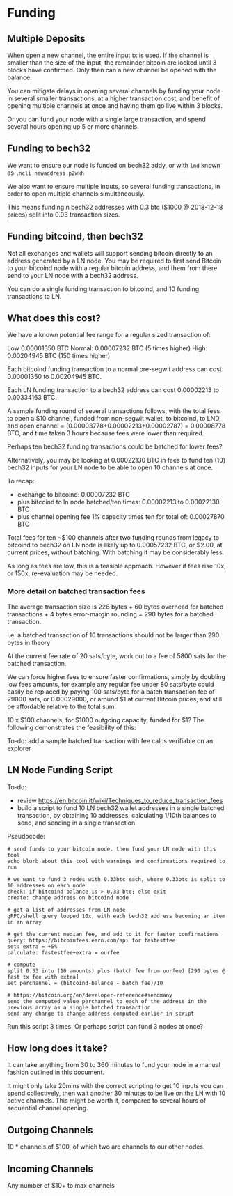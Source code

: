 # Funding

## Multiple Deposits

When open a new channel, the entire input tx is used. If the channel is smaller than the size of the input, the remainder bitcoin are locked until 3 blocks have confirmed. Only then can a new channel be opened with the balance.

You can mitigate delays in opening several channels by funding your node in several smaller transactions, at a higher transaction cost, and benefit of opening multiple channels at once and having them go live within 3 blocks.

Or you can fund your node with a single large transaction, and spend several hours opening up 5 or more channels.

## Funding to bech32

We want to ensure our node is funded on bech32 addy, or with `lnd` known as `lncli newaddress p2wkh`

We also want to ensure multiple inputs, so several funding transactions, in order to open multiple channels simultaneously. 

This means funding n bech32 addresses with 0.3 btc ($1000 @ 2018-12-18 prices) split into 0.03 transaction sizes. 

## Funding bitcoind, then bech32

Not all exchanges and wallets will support sending bitcoin directly to an address generated by a LN node. You may be required to first send Bitcoin to your bitcoind node with a regular bitcoin address, and them from there send to your LN node with a bech32 address.

You can do a single funding transaction to bitcoind, and 10 funding transactions to LN.

## What does this cost?

We have a known potential fee range for a regular sized transaction of:

Low     0.00001350 BTC
Normal: 0.00007232 BTC (5 times higher)
High:   0.00204945 BTC (150 times higher)

Each bitcoind funding transaction to a normal pre-segwit address can cost 0.00001350 to 0.00204945 BTC.

Each LN funding transaction to a bech32 address can cost 0.00002213 to 0.00334163 BTC.

A sample funding round of several transactions follows, with the total fees to open a $10 channel, funded from non-segwit wallet, to bitcoind, to LND, and open channel = (0.00003778+0.00002213+0.00002787) = 0.00008778 BTC, and time taken 3 hours because fees were lower than required. 

Perhaps ten bech32 funding transactions could be batched for lower fees?

Alternatively, you may be looking at 0.00022130 BTC in fees to fund ten (10) bech32 inputs for your LN node to be able to open 10 channels at once. 

To recap:

* exchange to bitcoind: 0.00007232 BTC 
* plus bitcoind to ln node batched/ten times: 0.00002213 to 0.00022130 BTC
* plus channel opening fee 1% capacity times ten for total of: 0.00027870 BTC

Total fees for ten ~$100 channels after two funding rounds from legacy to bitcoind to bech32 on LN node is likely up to 0.00057232 BTC, or $2.00, at current prices, without batching. With batching it may be considerably less.

As long as fees are low, this is a feasible approach. However if fees rise 10x, or 150x, re-evaluation may be needed.

### More detail on batched transaction fees

The average transaction size is 226 bytes + 60 bytes overhead for batched transactions + 4 bytes error-margin rounding = 290 bytes for a batched transaction.

i.e. a batched transaction of 10 transactions should not be larger than 290 bytes in theory

At the current fee rate of 20 sats/byte, work out to a fee of 5800 sats for the batched transaction. 

We can force higher fees to ensure faster confirmations, simply by doubling low fees amounts, for example any regular fee under 80 sats/byte could easily be replaced by paying 100 sats/byte for a batch transaction fee of 29000 sats, or 0.00029000, or around $1 at current Bitcoin prices, and still be affordable relative to the total sum.

10 x $100 channels, for $1000 outgoing capacity, funded for $1? The following demonstrates the feasibility of this:

To-do: add a sample batched transaction with fee calcs verifiable on an explorer

## LN Node Funding Script
To-do:
* review https://en.bitcoin.it/wiki/Techniques_to_reduce_transaction_fees
* build a script to fund 10 LN bech32 wallet addresses in a single batched transaction, by obtaining 10 addresses, calculating 1/10th balances to send, and sending in a single transaction

Pseudocode:
```
# send funds to your bitcoin node. then fund your LN node with this tool
echo blurb about this tool with warnings and confirmations required to run

# we want to fund 3 nodes with 0.33btc each, where 0.33btc is split to 10 addresses on each node
check: if bitcoind balance is > 0.33 btc; else exit
create: change address on bitcoind node

# get a list of addresses from LN node
gRPC/shell query looped 10x, with each bech32 address becoming an item in an array

# get the current median fee, and add to it for faster confirmations
query: https://bitcoinfees.earn.com/api for fastestfee
set: extra = +5%
calculate: fastestfee+extra = ourfee

# compute
split 0.33 into (10 amounts) plus (batch fee from ourfee) [290 bytes @ fast tx fee with extra]
set perchannel = (bitcoind-balance - batch fee)/10

# https://bitcoin.org/en/developer-reference#sendmany
send the computed value perchannel to each of the address in the previous array as a single batched transaction
send any change to change address computed earlier in script
```

Run this script 3 times. Or perhaps script can fund 3 nodes at once?

## How long does it take?

It can take anything from 30 to 360 minutes to fund your node in a manual fashion outlined in this document. 

It might only take 20mins with the correct scripting to get 10 inputs you can spend collectively, then wait another 30 minutes to be live on the LN with 10 active channels. This might be worth it, compared to several hours of sequential channel opening. 

## Outgoing Channels

10 * channels of $100, of which two are channels to our other nodes.

## Incoming Channels

Any number of $10+ to max channels




